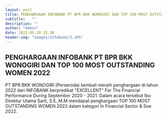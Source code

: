 ```yaml
---
layout: post
title: PENGHARGAAN INFOBANK PT BPR BKK WONOGIRI DAN TOP 100 MOST OUTSTANDING WOMEN 2022
subtitle:   ""
description: ""
author: "Admin"
date: 2022-05-20 15.30
header-img: "images/Infobank/2.JPG"
---
```



## PENGHARGAAN INFOBANK PT BPR BKK WONOGIRI DAN TOP 100 MOST OUTSTANDING WOMEN 2022

PT BPR BKK WONOGIRI (Perseroda) kembali meraih penghargaan di tahun 2022 dari INFOBANK berpredikat "EXCELLENT" For The Financial Performance During September 2020 - 2021. Dalam acara tersebut Ibu Direktur Utama Sarti, S.E.,M.M mendapat penghargaan TOP 100 MOST OUTSTANDING WOMEN 2022 dalam kategori In Financial Sector & Soe 2022.

<img src="/images/Infobank/1.jpg" class="img-responsive img-centered" alt="">

<img src="/images/Infobank/2.JPG" class="img-responsive img-centered" alt="">

<img src="/images/Infobank/3.jpg" class="img-responsive img-centered" alt="">

<img src="/images/Infobank/4.jpg" class="img-responsive img-centered" alt="">

<img src="/images/Infobank/5.jpg" class="img-responsive img-centered" alt="">
